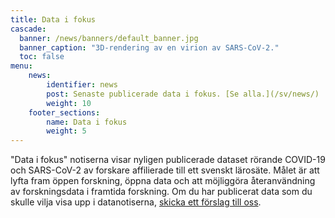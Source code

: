```yaml
---
title: Data i fokus
cascade:
  banner: /news/banners/default_banner.jpg
  banner_caption: "3D-rendering av en virion av SARS-CoV-2."
  toc: false
menu:
    news:
        identifier: news
        post: Senaste publicerade data i fokus. [Se alla.](/sv/news/)
        weight: 10
    footer_sections:
        name: Data i fokus
        weight: 5
---
```

"Data i fokus" notiserna  visar nyligen publicerade dataset rörande COVID-19 och SARS-CoV-2 av forskare affilierade till ett svenskt lärosäte. Målet är att lyfta fram öppen forskning, öppna data och att möjliggöra återanvändning av forskningsdata i  framtida forskning. Om du har publicerat data som du skulle vilja visa upp i datanotiserna, [skicka ett förslag till oss](/sv/suggestions).
